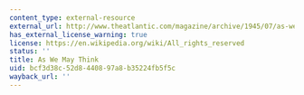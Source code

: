 ```yaml
---
content_type: external-resource
external_url: http://www.theatlantic.com/magazine/archive/1945/07/as-we-may-think/303881/
has_external_license_warning: true
license: https://en.wikipedia.org/wiki/All_rights_reserved
status: ''
title: As We May Think
uid: bcf3d38c-52d8-4408-97a8-b35224fb5f5c
wayback_url: ''
---
```

